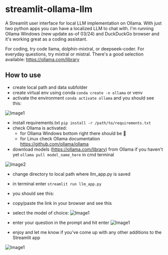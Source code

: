 # streamlit-ollama-llm
A Streamlit user interface for local LLM implementation on Ollama.  With just two python apps you can have a localized LLM to chat with.  I'm running Ollama Windows (new update as-of 03/24) and DuckDuckGo browser and it's working great as a coding assistant.  

For coding, try code llama, dolphin-mixtral, or deepseek-coder.  For everyday questions, try mixtral or mistral.  There's a good selection available:  https://ollama.com/library

## How to use
- create local path and data subfolder 
- create virtual env using conda `conda create -n ollama` or venv
- activate the environment `conda activate ollama` and you should see this:

 ![Image1](https://github.com/romilan24/streamlit-ollama-llm/blob/main/img/conda.JPG)

- install requirements.txt `pip install -r /path/to/requirements.txt`
- check Ollama is activated:
    - for Ollama Windows bottom right there should be 🦙
    - for Linux check Ollama documentation https://github.com/ollama/ollama
- download models (https://ollama.com/library) from Ollama if you haven't yet `ollama pull model_name_here` in cmd terminal

![Image2](https://github.com/romilan24/streamlit-ollama-llm/blob/main/img/ollama_pull.JPG)

- change directory to local path where llm_app.py is saved
- in terminal enter `streamlit run llm_app.py`
- you should see this:

 

- copy/paste the link in your browser and see this

- select the model of choice:
![Image1](https://github.com/romilan24/llama-index-RAG/blob/main/RAG_inference_pdfs.JPG)
- enter your question in the prompt and hit enter
![Image1](https://github.com/romilan24/llama-index-RAG/blob/main/RAG_inference_pdfs.JPG)
- enjoy and let me know if you've come up with any other additions to the Streamlit app

![Image1](https://github.com/romilan24/llama-index-RAG/blob/main/RAG_inference_pdfs.JPG)
